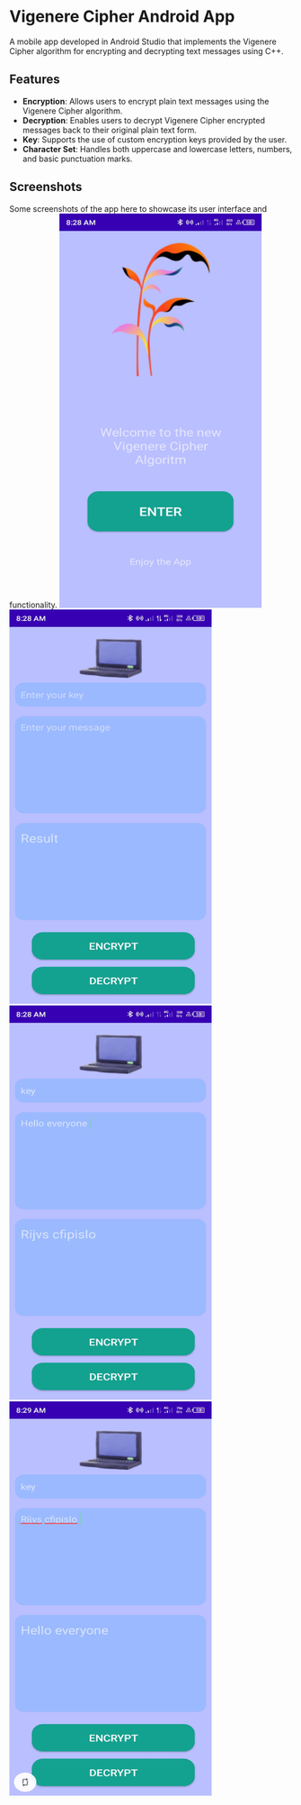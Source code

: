 
# Vigenere Cipher Android App

A mobile app developed in Android Studio that implements the Vigenere Cipher algorithm for encrypting and decrypting text messages using C++.

## Features

- **Encryption**: Allows users to encrypt plain text messages using the Vigenere Cipher algorithm.
- **Decryption**: Enables users to decrypt Vigenere Cipher encrypted messages back to their original plain text form.
- **Key**: Supports the use of custom encryption keys provided by the user.
- **Character Set**: Handles both uppercase and lowercase letters, numbers, and basic punctuation marks.

## Screenshots

 Some screenshots of the app here to showcase its user interface and functionality.
<img src="/Scrennshots/welcome.jpg" alt="Screenshot 1" width="360" height="700"/>
<img src="/Scrennshots/view.jpg" alt="Screenshot 2" width="360" height="700"/>
<img src="/Scrennshots/encrypted.jpg" alt="Screenshot 3" width="360" height="700"/>
<img src="/Scrennshots/decrypted.jpg" alt="Screenshot 4" width="360" height="700"/>

